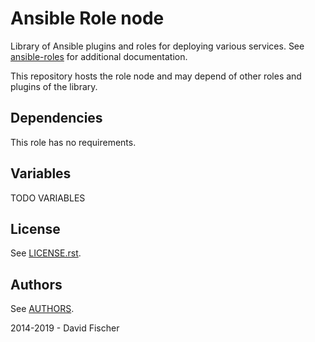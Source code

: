 # Ansible Role node

Library of Ansible plugins and roles for deploying various services.
See [ansible-roles](https://github.com/davidfischer-ch/ansible-roles) for additional documentation.

This repository hosts the role node and may depend of other roles and plugins of the library.

## Dependencies

This role has no requirements.

## Variables

TODO VARIABLES

## License

See [LICENSE.rst](LICENSE.rst).

## Authors

See [AUTHORS](AUTHORS).

2014-2019 - David Fischer
